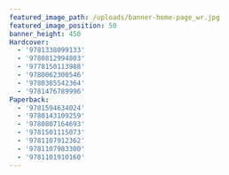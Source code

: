 ```yaml
---
featured_image_path: /uploads/banner-home-page_wr.jpg
featured_image_position: 50
banner_height: 450
Hardcover:
  - '9781338099133'
  - '9780812994803'
  - '9778150113988'
  - '9780062300546'
  - '9780385542364'
  - '9781476789996'
Paperback:
  - '9781594634024'
  - '9780143109259'
  - '9780807164693'
  - '9781501115073'
  - '9781107912362'
  - '9781107983300'
  - '9781101910160'
---
```



